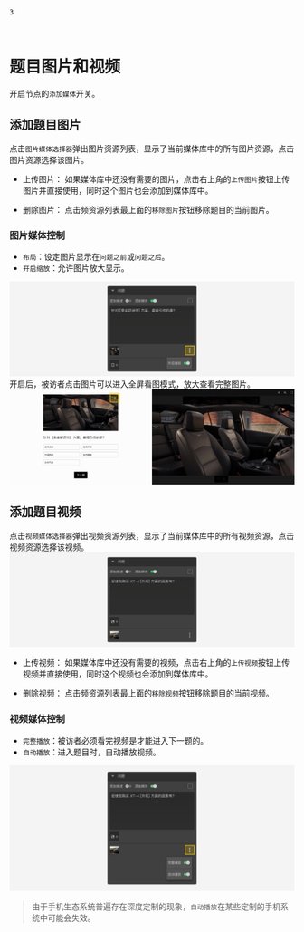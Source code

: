 ```index
3
```
```tag

```
```summary

```

# 题目图片和视频

开启节点的`添加媒体`开关。

## 添加题目图片
点击`图片媒体选择器`弹出图片资源列表，显示了当前媒体库中的所有图片资源，点击图片资源选择该图片。

+ 上传图片：
如果媒体库中还没有需要的图片，点击右上角的`上传图片`按钮上传图片并直接使用，同时这个图片也会添加到媒体库中。

+ 删除图片：
点击频资源列表最上面的`移除图片`按钮移除题目的当前图片。

### 图片媒体控制
+ `布局`：设定图片显示在`问题之前`或`问题之后`。
+ `开启缩放`：允许图片放大显示。
<img src='../../assets/snapshots/node-setting/question/assets/zoom-in.png'>
开启后，被访者点击图片可以进入全屏看图模式，放大查看完整图片。
<img src='../../assets/snapshots/node-setting/question/assets/zoom-in-preview.png'>

## 添加题目视频
点击`视频媒体选择器`弹出视频资源列表，显示了当前媒体库中的所有视频资源，点击视频资源选择该视频。
<img src='../../assets/snapshots/node-setting/question/video.png'>

+ 上传视频：
如果媒体库中还没有需要的视频，点击右上角的`上传视频`按钮上传视频并直接使用，同时这个视频也会添加到媒体库中。

+ 删除视频：
点击频资源列表最上面的`移除视频`按钮移除题目的当前视频。

### 视频媒体控制
+ `完整播放`：被访者必须看完视频是才能进入下一题的。
+ `自动播放`：进入题目时，自动播放视频。
<img src='../../assets/snapshots/node-setting/question/auto-play.png'>

> 由于手机生态系统普遍存在深度定制的现象，`自动播放`在某些定制的手机系统中可能会失效。



